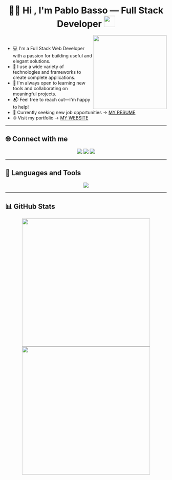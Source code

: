 
<h1 align="center">
  👨‍💻 Hi , I'm Pablo Basso — Full Stack Developer
  <img src="https://media.giphy.com/media/hvRJCLFzcasrR4ia7z/giphy.gif" width="35"/>
</h1>


<picture>
  <source media="(max-width: 768px)" srcset="">
  <img align="right" src="https://github.com/7oSkaaa/7oSkaaa/blob/main/Images/Right_Side.gif?raw=true" width="230px"/>
</picture>


<br>


- 💻 I'm a Full Stack Web Developer with a passion for building useful and elegant solutions.  
- 🚀 I use a wide variety of technologies and frameworks to create complete applications.  
- 🤝 I'm always open to learning new tools and collaborating on meaningful projects.  
- 📬 Feel free to reach out—I'm happy to help!  
- 📄 Currently seeking new job opportunities → [MY RESUME](http://)  
- 🌐 Visit my portfolio → [MY WEBSITE](https://)  

---

## 🌐 Connect with me

<p align="center">
  <a href="https://www.linkedin.com/in/pablo-basso-40b93b34b/"><img src="https://skillicons.dev/icons?i=linkedin" /></a>
  <a href="mailto:produtor.pablobasso25@gmail.com"><img src="https://skillicons.dev/icons?i=gmail" /></a>
  <a href="https://www.instagram.com/pablobasso25/"><img src="https://skillicons.dev/icons?i=instagram" /></a>
</p>

---

## 🧰 Languages and Tools

<p align="center">
  <img src="https://skillicons.dev/icons?i=html,css,js,react,php,py,bootstrap,tailwind,github,git,cpp,vscode" />
</p>

---

## 📊 GitHub Stats

<div align="center">
  <a href="https://github.com/pablobasso25">
    <img src="https://github-readme-stats.vercel.app/api?username=pablobasso25&show_icons=true&theme=tokyonight&hide_border=true&locale=en" width="400"/>
  </a>

  <a href="https://github.com/pablobasso25">
    <img src="https://github-readme-streak-stats.herokuapp.com/?user=pablobasso25&theme=material-palenight" width="400"/>
  </a>
</div>
